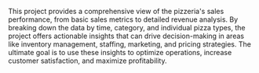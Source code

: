 This project provides a comprehensive view of the pizzeria's sales performance, from basic sales metrics to detailed revenue analysis. By breaking down the data by time, category, and individual pizza types, the project offers actionable insights that can drive decision-making in areas like inventory management, staffing, marketing, and pricing strategies. The ultimate goal is to use these insights to optimize operations, increase customer satisfaction, and maximize profitability.

